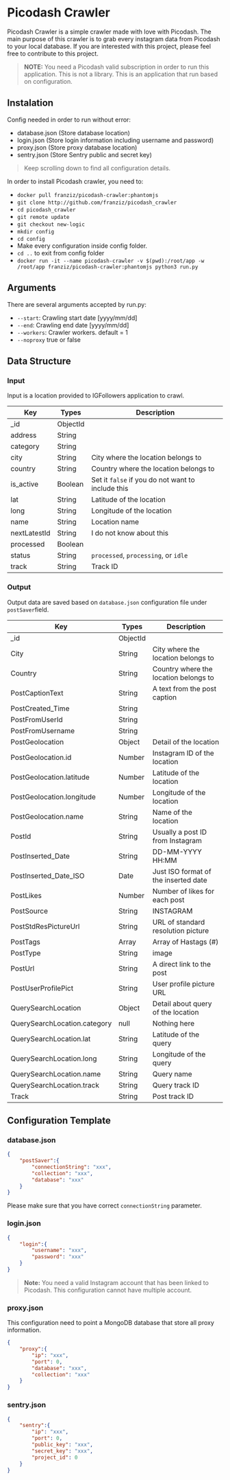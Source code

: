 # Picodash Crawler

Picodash Crawler is a simple crawler made with love with Picodash. The main purpose of this crawler is to grab every instagram data from Picodash to your local database. If you are interested with this project, please feel free to contribute to this project.
> <b>NOTE:</b> 
> You need a Picodash valid subscription in order to run this application.
> This is not a library. This is an application that run based on configuration.

## Instalation
Config needed in order to run without error:

 - database.json (Store database location)
 - login.json (Store login information including username and password)
 - proxy.json (Store proxy database location)
 - sentry.json (Store Sentry public and secret key)

> Keep scrolling down to find all configuration details.

In order to install Picodash crawler, you need to:

 - `docker pull franziz/picodash-crawler:phantomjs`
 - `git clone http://github.com/franziz/picodash_crawler`
 - `cd picodash_crawler`
 - `git remote update`
 - `git checkout new-logic`
 - `mkdir config`
 - `cd config`
 - Make every configuration inside config folder.
 - `cd ..` to exit from config folder
 - `docker run -it --name picodash-crawler -v $(pwd):/root/app -w /root/app franziz/picodash-crawler:phantomjs python3 run.py`

## Arguments
There are several arguments accepted by run.py:

 - `--start`: Crawling start date [yyyy/mm/dd]
 - `--end`: Crawling end date [yyyy/mm/dd]
 - `--workers`: Crawler workers. default = 1
 - `--noproxy` true or false

## Data Structure
### Input
Input is a location provided to IGFollowers application to crawl. 

| Key          | Types    | Description 									  |
|--------------|----------|---------------------------------------------------|
| _id 		   | ObjectId |   												  |
| address      | String   |    												  |
| category     | String   |    												  |
| city         | String   | City where the location belongs to 				  |
| country      | String   | Country where the location belongs to             |
| is_active    | Boolean  | Set it `false` if you do not want to include this |
| lat          | String   | Latitude of the location                          |
| long         | String   | Longitude of the location                         |
| name         | String   | Location name                                     |
| nextLatestId | String   | I do not know about this                          |
| processed    | Boolean  |                                                   |
| status       | String   | `processed`, `processing`, or `idle`              |
| track        | String   | Track ID							      	 	  |

### Output
Output data are saved based on `database.json` configuration file under `postSaver`field.

| Key                          | Types    | Description 						  |
|------------------------------|----------|---------------------------------------|
| _id                          | ObjectId | 									  |
| City                         | String   | City where the location belongs to    |
| Country                      | String   | Country where the location belongs to |
| PostCaptionText              | String   | A text from the post caption 		  |
| PostCreated_Time             | String   |  									  |
| PostFromUserId               | String   |  									  |
| PostFromUsername             | String   |                                       |
| PostGeolocation              | Object   | Detail of the location                |
| PostGeolocation.id           | Number   | Instagram ID of the location          |
| PostGeolocation.latitude     | Number   | Latitude of the location              |
| PostGeolocation.longitude    | Number   | Longitude of the location             | 
| PostGeolocation.name         | String   | Name of the location                  |
| PostId                       | String   | Usually a post ID from Instagram      |  
| PostInserted_Date            | String   | DD-MM-YYYY HH:MM                      |
| PostInserted_Date_ISO        | Date     | Just ISO format of the inserted date  |
| PostLikes                    | Number   | Number of likes for each post         |
| PostSource                   | String   | INSTAGRAM                             |
| PostStdResPictureUrl         | String   | URL of standard resolution picture    |
| PostTags                     | Array    | Array of Hastags (#)                  |
| PostType                     | String   | image                                 |
| PostUrl                      | String   | A direct link to the post             |
| PostUserProfilePict          | String   | User profile picture URL              |
| QuerySearchLocation          | Object   | Detail about query of the location    |
| QuerySearchLocation.category | null     | Nothing here                          |
| QuerySearchLocation.lat      | String   | Latitude of the query                 |
| QuerySearchLocation.long     | String   | Longitude of the query                |
| QuerySearchLocation.name     | String   | Query name                            |
| QuerySearchLocation.track    | String   | Query track ID                        |
| Track                        | String   | Post track ID                         |

## Configuration Template

### database.json
```json
{
	"postSaver":{
		"connectionString": "xxx",
		"collection": "xxx",
		"database": "xxx"
	}
}
```
Please make sure that you have correct `connectionString` parameter.

### login.json
```json
{
	"login":{
		"username": "xxx",
		"password": "xxx"
	}
}
```
> **Note:**
> You need a valid Instagram account that has been linked to Picodash. 
> This configuration cannot have multiple account.

### proxy.json
This configuration need to point a MongoDB database that store all proxy information. 
```json
{
	"proxy":{
		"ip": "xxx",
		"port": 0,
		"database": "xxx",
		"collection": "xxx"
	}
}
```

### sentry.json
```json
{
	"sentry":{
		"ip": "xxx",
		"port": 0,
		"public_key": "xxx",
		"secret_key": "xxx",
		"project_id": 0
	}
}
```

